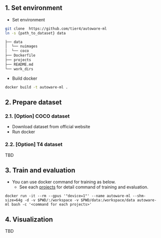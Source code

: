 
## 1. Set environment

- Set environment

```sh
git clone  https://github.com/tier4/autoware-ml
ln -s {path_to_dataset} data
```

```sh
├── data
│  └── nuimages
│  └── coco
├── Dockerfile
├── projects
├── README.md
└── work_dirs
```

- Build docker

```sh
docker build -t autoware-ml .
```

## 2. Prepare dataset
### 2.1. [Option] COCO dataset

- Download dataset from official website
- Run docker

### 2.2. [Option] T4 dataset

TBD

## 3. Train and evaluation

- You can use docker command for training as below.
  - See each [projects](projects) for detail command of training and evaluation.

```
docker run -it --rm --gpus '"device=1"' --name autoware-ml --shm-size=64g -d -v $PWD/:/workspace -v $PWD/data:/workspace/data autoware-ml bash -c '<command for each projects>'
```

## 4. Visualization

TBD

